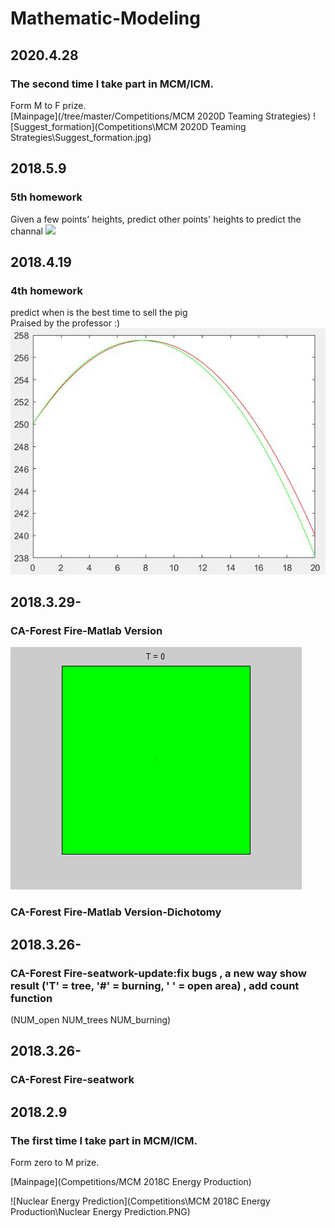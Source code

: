 # Mathematic-Modeling

## 2020.4.28

### The second time I take part in MCM/ICM.  

Form M to F prize.  
[Mainpage](/tree/master/Competitions/MCM 2020D  Teaming Strategies) 
![Suggest_formation](Competitions\MCM 2020D  Teaming Strategies\Suggest_formation.jpg)

## 2018.5.9

### 5th homework  

Given a few points' heights, predict other points' heights to predict the channal
![](Data%20Default%20Process/Prohibition%20zone%20prediction/图1.jpg)

## 2018.4.19

### 4th homework

predict when is the best time to sell the pig  
Praised by the professor :)
![](Sensitivity%20Analysis/Feed%20the%20Sheep/最小增重率图.JPG)

## 2018.3.29-
### CA-Forest Fire-Matlab Version
![](Cellular%20Automata/Forest%20Fire/test.gif)
### CA-Forest Fire-Matlab Version-Dichotomy
## 2018.3.26-
### CA-Forest Fire-seatwork-update:fix bugs , a new way show result ('T' = tree, '#' = burning, ' ' = open area) , add count function 
(NUM_open NUM_trees   NUM_burning)
## 2018.3.26-
### CA-Forest Fire-seatwork
## 2018.2.9

### The first time I take part in MCM/ICM.  

Form zero to M prize.  

[Mainpage](Competitions/MCM 2018C  Energy Production)  

![Nuclear Energy Prediction](Competitions\MCM 2018C  Energy Production\Nuclear Energy Prediction.PNG)
